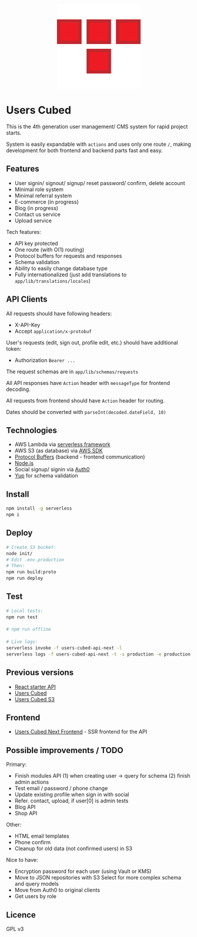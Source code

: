 <p align="center">
  <a href="https://talaikis.com/">
    <img alt="Talaikis Ltd." src="https://github.com/TalaikisInc/talaikis.com_react/blob/master/media/logo.png" width="228">
  </a>
</p>

# Users Cubed

This is the 4th generation user management/ CMS system for rapid project starts.

System is easily expandable with `actions` and uses only one route `/`,  making development for both frontend and backend parts fast and easy.

## Features

* User signin/ signout/ signup/ reset password/ confirm, delete account
* Minimal role system
* Minimal referral system
* E-commerce (in progress)
* Blog (in progress)
* Contact us service
* Upload service

Tech features:

* API key protected
* One route (with O(1) routing)
* Protocol buffers for requests and responses
* Schema validation
* Ability to easily change database type
* Fully internationalized (just add translations  to `app/lib/translations/locales`)

## API Clients

All requests should have following headers:

* X-API-Key
* Accept `application/x-protobuf`

User's requests (edit, sign out, profile edit, etc.) should have additional token:

* Authorization `Bearer ...`

The request schemas are in `app/lib/schemas/requests`

All API responses have `Action` header with `messageType` for frontend decoding.

All requests from frontend should have `Action` header for routing.

Dates should be converted with `parseInt(decoded.dateField, 10)`

## Technologies

* AWS Lambda via [serverless framework](https://serverless.com/)
* AWS S3 (as database) via [AWS SDK](https://github.com/aws/aws-sdk-js)
* [Protocol Buffers](https://developers.google.com/protocol-buffers) (backend - frontend communication)
* [Node.js](https://github.com/nodejs/node)
* Social signup/ signin via [Auth0](https://auth0.com/)
* [Yup](https://github.com/jquense/yup) for schema validation

## Install

```bash
npm install -g serverless
npm i
```

## Deploy

```bash
# Create S3 bucket:
node init/
# Edit .env.production
# Then:
npm run build:proto
npm run deploy
```

## Test

```bash
# Local tests:
npm run test

# npm run offline 

# Live logs:
serverless invoke -f users-cubed-api-next -l
serverless logs -f users-cubed-api-next -t -s production -e production
```

## Previous versions

* [React starter API](https://github.com/TalaikisInc/react_starter_api)
* [Users Cubed](https://github.com/TalaikisInc/users-cubed)
* [Users Cubed S3](https://github.com/TalaikisInc/users-cubed-s3)

## Frontend

* [Users Cubed Next Frontend](https://github.com/TalaikisInc/users-cubed-next-frontend) - SSR frontend for the API

## Possible improvements / TODO

Primary:

* Finish modules API (1) when creating user -> query for schema (2) finish admin actions
* Test email / password / phone change
* Update existing profile when sign in with social
* Refer. contact, upload, if user[0] is admin tests
* Blog API
* Shop API

Other:

* HTML email templates
* Phone confirm
* Cleanup for old data (not confirmed users) in S3

Nice to have:

* Encryption password for each user (using Vault or KMS)
* Move to JSON repositories with S3 Select for more complex schema and query models
* Move from Auth0 to original clients
* Get users by role

## Licence

GPL v3
